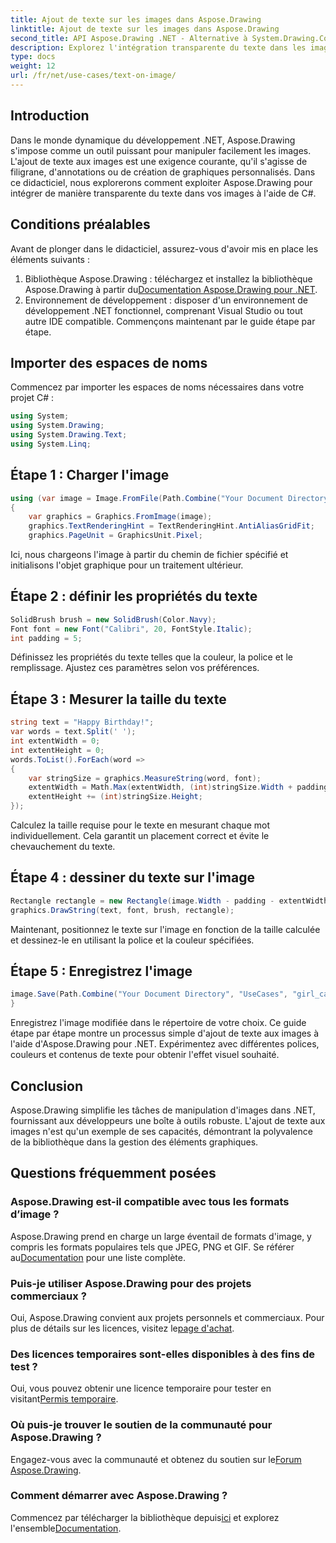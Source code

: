```yaml
---
title: Ajout de texte sur les images dans Aspose.Drawing
linktitle: Ajout de texte sur les images dans Aspose.Drawing
second_title: API Aspose.Drawing .NET - Alternative à System.Drawing.Common
description: Explorez l'intégration transparente du texte dans les images avec Aspose.Drawing pour .NET. Suivez notre guide étape par étape pour une manipulation d'image sans effort. Télécharger maintenant!
type: docs
weight: 12
url: /fr/net/use-cases/text-on-image/
---
```

## Introduction
Dans le monde dynamique du développement .NET, Aspose.Drawing s'impose comme un outil puissant pour manipuler facilement les images. L'ajout de texte aux images est une exigence courante, qu'il s'agisse de filigrane, d'annotations ou de création de graphiques personnalisés. Dans ce didacticiel, nous explorerons comment exploiter Aspose.Drawing pour intégrer de manière transparente du texte dans vos images à l'aide de C#.
## Conditions préalables
Avant de plonger dans le didacticiel, assurez-vous d'avoir mis en place les éléments suivants :
1.  Bibliothèque Aspose.Drawing : téléchargez et installez la bibliothèque Aspose.Drawing à partir du[Documentation Aspose.Drawing pour .NET](https://reference.aspose.com/drawing/net/).
2. Environnement de développement : disposer d'un environnement de développement .NET fonctionnel, comprenant Visual Studio ou tout autre IDE compatible.
Commençons maintenant par le guide étape par étape.
## Importer des espaces de noms
Commencez par importer les espaces de noms nécessaires dans votre projet C# :
```csharp
using System;
using System.Drawing;
using System.Drawing.Text;
using System.Linq;
```
## Étape 1 : Charger l'image
```csharp
using (var image = Image.FromFile(Path.Combine("Your Document Directory", "UseCases", "girl.jpg")))
{
    var graphics = Graphics.FromImage(image);
    graphics.TextRenderingHint = TextRenderingHint.AntiAliasGridFit;
    graphics.PageUnit = GraphicsUnit.Pixel;
```
Ici, nous chargeons l'image à partir du chemin de fichier spécifié et initialisons l'objet graphique pour un traitement ultérieur.
## Étape 2 : définir les propriétés du texte
```csharp
SolidBrush brush = new SolidBrush(Color.Navy);
Font font = new Font("Calibri", 20, FontStyle.Italic);
int padding = 5;
```
Définissez les propriétés du texte telles que la couleur, la police et le remplissage. Ajustez ces paramètres selon vos préférences.
## Étape 3 : Mesurer la taille du texte
```csharp
string text = "Happy Birthday!";
var words = text.Split(' ');
int extentWidth = 0;
int extentHeight = 0;
words.ToList().ForEach(word =>
{
    var stringSize = graphics.MeasureString(word, font);
    extentWidth = Math.Max(extentWidth, (int)stringSize.Width + padding);
    extentHeight += (int)stringSize.Height;
});
```
Calculez la taille requise pour le texte en mesurant chaque mot individuellement. Cela garantit un placement correct et évite le chevauchement du texte.
## Étape 4 : dessiner du texte sur l'image
```csharp
Rectangle rectangle = new Rectangle(image.Width - padding - extentWidth, image.Height - padding - extentHeight, extentWidth, extentHeight);
graphics.DrawString(text, font, brush, rectangle);
```
Maintenant, positionnez le texte sur l'image en fonction de la taille calculée et dessinez-le en utilisant la police et la couleur spécifiées.
## Étape 5 : Enregistrez l'image
```csharp
image.Save(Path.Combine("Your Document Directory", "UseCases", "girl_card_out.jpg"));
}
```
Enregistrez l'image modifiée dans le répertoire de votre choix.
Ce guide étape par étape montre un processus simple d'ajout de texte aux images à l'aide d'Aspose.Drawing pour .NET. Expérimentez avec différentes polices, couleurs et contenus de texte pour obtenir l'effet visuel souhaité.
## Conclusion
Aspose.Drawing simplifie les tâches de manipulation d'images dans .NET, fournissant aux développeurs une boîte à outils robuste. L'ajout de texte aux images n'est qu'un exemple de ses capacités, démontrant la polyvalence de la bibliothèque dans la gestion des éléments graphiques.
## Questions fréquemment posées
### Aspose.Drawing est-il compatible avec tous les formats d’image ?
 Aspose.Drawing prend en charge un large éventail de formats d'image, y compris les formats populaires tels que JPEG, PNG et GIF. Se référer au[Documentation](https://reference.aspose.com/drawing/net/) pour une liste complète.
### Puis-je utiliser Aspose.Drawing pour des projets commerciaux ?
Oui, Aspose.Drawing convient aux projets personnels et commerciaux. Pour plus de détails sur les licences, visitez le[page d'achat](https://purchase.aspose.com/buy).
### Des licences temporaires sont-elles disponibles à des fins de test ?
 Oui, vous pouvez obtenir une licence temporaire pour tester en visitant[Permis temporaire](https://purchase.aspose.com/temporary-license/).
### Où puis-je trouver le soutien de la communauté pour Aspose.Drawing ?
 Engagez-vous avec la communauté et obtenez du soutien sur le[Forum Aspose.Drawing](https://forum.aspose.com/c/diagram/17).
### Comment démarrer avec Aspose.Drawing ?
 Commencez par télécharger la bibliothèque depuis[ici](https://releases.aspose.com/drawing/net/) et explorez l'ensemble[Documentation](https://reference.aspose.com/drawing/net/).